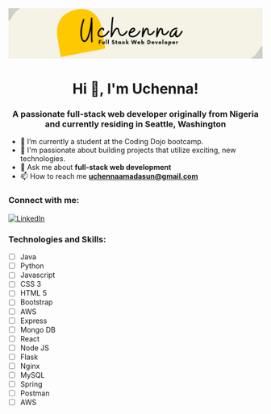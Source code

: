 <img src="Yellow and Black Minimalist Beauty Product Reddit Banner (1).jpg"/>




<h1 align="center">Hi 👋, I'm Uchenna!</h1>
<h3 align="center">A passionate full-stack web developer originally from Nigeria and currently residing in Seattle, Washington</h3>

- 🌱 I’m currently a student at the Coding Dojo bootcamp.
- :pinched_fingers: I'm passionate about building projects that utilize exciting, new technologies.
- 💬 Ask me about **full-stack web development**
- 📫 How to reach me **uchennaamadasun@gmail.com**

<h3 align="left">Connect with me:</h3>
<p align="left">
<a href="https://www.linkedin.com/in/uchenna-amadasun/" target="blank"><img align="center" src="https://raw.githubusercontent.com/rahuldkjain/github-profile-readme-generator/master/src/images/icons/Social/linked-in-alt.svg" alt="LinkedIn" height="30" width="40" /></a>
</p>

<h3 align="left">Technologies and Skills:</h3>

- [ ] Java
- [ ] Python
- [ ] Javascript
- [ ] CSS 3
- [ ] HTML 5
- [ ] Bootstrap
- [ ] AWS
- [ ] Express
- [ ] Mongo DB
- [ ] React
- [ ] Node JS
- [ ] Flask
- [ ] Nginx
- [ ] MySQL
- [ ] Spring
- [ ] Postman
- [ ] AWS
